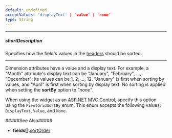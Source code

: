 ```yaml
---
default: undefined
acceptValues: 'displayText' | 'value' | 'none'
type: String
---
```

---
##### shortDescription
Specifies how the field's values in the [headers](/concepts/05%20Widgets/PivotGrid/010%20Visual%20Elements/02%20Headers.md '/Documentation/Guide/Widgets/PivotGrid/Visual_Elements/#Headers') should be sorted.

---
Dimension attributes have a value and a display text. For example, a "Month" attribute's display text can be "January", "February", ..., "December"; its values can be 1, 2, ..., 12. "January" is first when sorting by values, and "April" is first when sorting by display text. No sorting is applied when setting the **sortBy** option to *"none"*.

When using the widget as an [ASP.NET MVC Control](/concepts/35%20ASP.NET%20MVC%20Controls/20%20Fundamentals '/Documentation/Guide/ASP.NET_MVC_Controls/Fundamentals/'), specify this option using the `PivotGridSortBy` enum. This enum accepts the following values: `DisplayText`, `Value`, and `None`.

#####See Also#####
- **fields[]**.[sortOrder](/api-reference/30%20Data%20Layer/PivotGridDataSource/1%20Configuration/fields/sortOrder.md '/Documentation/ApiReference/Data_Layer/PivotGridDataSource/Configuration/fields/#sortOrder')